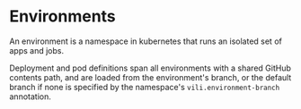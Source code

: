 # Environments

An environment is a namespace in kubernetes that runs an isolated set of apps and jobs.

Deployment and pod definitions span all environments with a shared GitHub contents path, and are loaded from the environment's branch, or the default branch if none is specified by the namespace's `vili.environment-branch` annotation.
